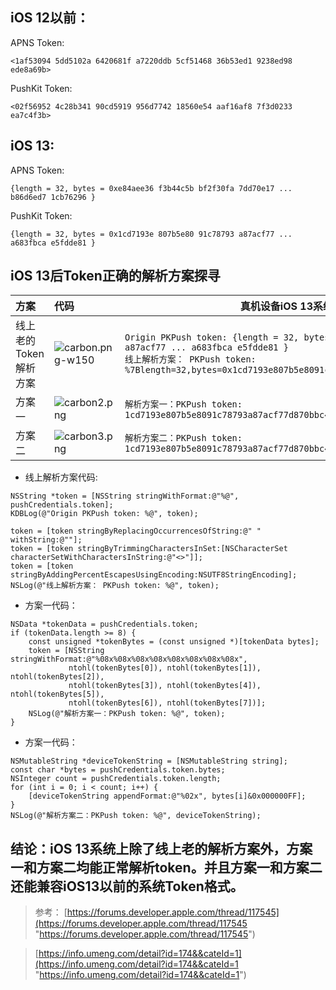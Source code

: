 ## iOS 12以前：
APNS Token:

```
<1af53094 5dd5102a 6420681f a7220ddb 5cf51468 36b53ed1 9238ed98 ede8a69b>
```

PushKit Token:

```
<02f56952 4c28b341 90cd5919 956d7742 18560e54 aaf16af8 7f3d0233 ea7c4f3b>
```

## iOS 13:
APNS Token:

```
{length = 32, bytes = 0xe84aee36 f3b44c5b bf2f30fa 7dd70e17 ... b86d6ed7 1cb76296 }
```

PushKit Token:

```
{length = 32, bytes = 0x1cd7193e 807b5e80 91c78793 a87acf77 ... a683fbca e5fdde81 }
```

## iOS 13后Token正确的解析方案探寻
|  方案 | 代码 | 真机设备iOS 13系统解析结果输出| 真机设备iOS 12系统解析结果输出 |
| :-------- | :----------------- | -------------| ------------- |
| 线上老的Token解析方案  | ![carbon.png-w150](https://upload-images.jianshu.io/upload_images/10432-b9a8132566cd1293.png?imageMogr2/auto-orient/strip%7CimageView2/2/w/1240)  |  `Origin PKPush token: {length = 32, bytes = 0x1cd7193e 807b5e80 91c78793 a87acf77 ... a683fbca e5fdde81 }` <br> `线上解析方案： PKPush token: %7Blength=32,bytes=0x1cd7193e807b5e8091c78793a87acf77...a683fbcae5fdde81%7D` | `Origin PKPush token: <02f56952 4c28b341 90cd5919 956d7742 18560e54 aaf16af8 7f3d0233 ea7c4f3b>`  <br> `线上解析方案： PKPush token: 02f569524c28b34190cd5919956d774218560e54aaf16af87f3d0233ea7c4f3b` |
|  方案一  |  ![carbon2.png](https://upload-images.jianshu.io/upload_images/10432-959c0b2849e5bbe5.png?imageMogr2/auto-orient/strip%7CimageView2/2/w/1240) | `解析方案一：PKPush token: 1cd7193e807b5e8091c78793a87acf77d870bbc420479328a683fbcae5fdde81` | `解析方案一：PKPush token: 02f569524c28b34190cd5919956d774218560e54aaf16af87f3d0233ea7c4f3b` |
| 方案二 | ![carbon3.png](https://upload-images.jianshu.io/upload_images/10432-f98dba00023a11e8.png?imageMogr2/auto-orient/strip%7CimageView2/2/w/1240) | `解析方案二：PKPush token: 1cd7193e807b5e8091c78793a87acf77d870bbc420479328a683fbcae5fdde81` |  `解析方案二：PKPush token: 02f569524c28b34190cd5919956d774218560e54aaf16af87f3d0233ea7c4f3b`


* 线上解析方案代码:

```
NSString *token = [NSString stringWithFormat:@"%@", pushCredentials.token];
KDBLog(@"Origin PKPush token: %@", token);
    
token = [token stringByReplacingOccurrencesOfString:@" " withString:@""];
token = [token stringByTrimmingCharactersInSet:[NSCharacterSet characterSetWithCharactersInString:@"<>"]];
token = [token stringByAddingPercentEscapesUsingEncoding:NSUTF8StringEncoding];
NSLog(@"线上解析方案： PKPush token: %@", token);
```

* 方案一代码：

```
NSData *tokenData = pushCredentials.token;
if (tokenData.length >= 8) {
    const unsigned *tokenBytes = (const unsigned *)[tokenData bytes];
    token = [NSString stringWithFormat:@"%08x%08x%08x%08x%08x%08x%08x%08x",
             ntohl(tokenBytes[0]), ntohl(tokenBytes[1]), ntohl(tokenBytes[2]),
             ntohl(tokenBytes[3]), ntohl(tokenBytes[4]), ntohl(tokenBytes[5]),
             ntohl(tokenBytes[6]), ntohl(tokenBytes[7])];
    NSLog(@"解析方案一：PKPush token: %@", token);
}
```

* 方案一代码：

```
NSMutableString *deviceTokenString = [NSMutableString string];
const char *bytes = pushCredentials.token.bytes;
NSInteger count = pushCredentials.token.length;
for (int i = 0; i < count; i++) {
    [deviceTokenString appendFormat:@"%02x", bytes[i]&0x000000FF];
}
NSLog(@"解析方案二：PKPush token: %@", deviceTokenString);
```

## 结论：iOS 13系统上除了线上老的解析方案外，方案一和方案二均能正常解析token。并且方案一和方案二还能兼容iOS13以前的系统Token格式。

> 参考：
> [https://forums.developer.apple.com/thread/117545](https://forums.developer.apple.com/thread/117545 "https://forums.developer.apple.com/thread/117545")

>  [https://info.umeng.com/detail?id=174&&cateId=1](https://info.umeng.com/detail?id=174&&cateId=1 "https://info.umeng.com/detail?id=174&&cateId=1")
